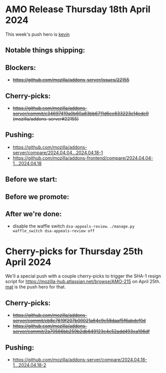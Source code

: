 # AMO Release Thursday 18th April 2024

This week's push hero is [kevin](https://github.com/KevinMind)

## Notable things shipping:

## Blockers:
- ~~https://github.com/mozilla/addons-server/issues/22155~~

## Cherry-picks:
- ~~https://github.com/mozilla/addons-server/commit/c34697419a0b60a83bb6711d6ce633223e14ede9 (mozilla/addons-server#22155)~~

## Pushing:

- https://github.com/mozilla/addons-server/compare/2024.04.04...2024.04.18-1
- https://github.com/mozilla/addons-frontend/compare/2024.04.04-1...2024.04.18

## Before we start:

## Before we promote:

## After we're done:
- disable the waffle switch `dsa-appeals-review`.  `./manage.py waffle_switch dsa-appeals-review off`

# Cherry-picks for Thursday 25th April 2024

We'll a special push with a couple cherry-picks to trigger the SHA-1 resign script for https://mozilla-hub.atlassian.net/browse/AMO-215 on April 25th. [mat](https://github.com/diox) is the push hero for that.

## Cherry-picks:
- ~~https://github.com/mozilla/addons-server/commit/cb8c7619f207b00021a64c9c58daaf5f6abdcf0d~~
- ~~https://github.com/mozilla/addons-server/commit/2a70566bb259b2db649123c4c52add493ea196df~~

## Pushing:

- https://github.com/mozilla/addons-server/compare/2024.04.18-1...2024.04.18-2
